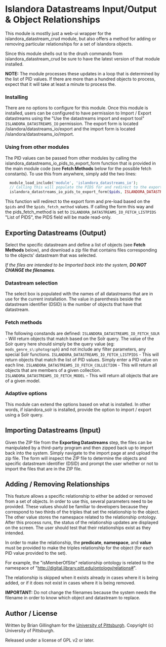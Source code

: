 Islandora Datastreams Input/Output & Object Relationships
=============
This module is mostlly just a web-ui wrapper for the islandora_datastream_crud module, but also offers a method for adding or removing particular relationships for a set of islandora objects.

Since this module shells out to the drush commands from islandora_datastream_crud be sure to have the latest version of that module installed.

**NOTE:** The module processes these updates in a loop that is determined by the list of PID values.  If there are more than a hundred objects to process, expect that it will take at least a minute to process the.

### Installing
There are no options to configure for this module.  Once this module is installed, users can be configured to have permission to Import / Export datastreams using the "Use the datastreams import and export tool" `ISLANDORA_DATASTREAMS_IO` permission.  The export form is located /islandora/datastreams_io/export and the import form is located /islandora/datastreams_io/import.

### Using from other modules
The PID values can be passed from other modules by calling the islandora_datastreams_io_pids_to_export_form function that is provided in the main module code (see **Fetch Methods** below for the possible fetch constants).  To use this from anywhere, simply add the two lines:
```php
  module_load_include('module', 'islandora_datastreams_io');
  // Calling this will populate the PIDS for and redirect to the export form.
  islandora_datastreams_io_pids_to_export_form($pids, ISLANDORA_DATASTREAMS_IO_FETCH_LISTPIDS);
```
This function will redirect to the export form and pre-load based on the `$pids` and the `$pids_fetch_method` values.
If calling the form this way and the pids_fetch_method is set to `ISLANDORA_DATASTREAMS_IO_FETCH_LISTPIDS` "List of PIDS", the PIDS field will be made read-only.

## Exporting Datastreams (Output)
Select the specific datastream and define a list of objects (see **Fetch Methods** below), and download a zip file that contains files corresponding to the objects' datastream that was selected.

*If the files are intended to be Imported back into the system, **DO NOT CHANGE the filenames**.*

### Datastream selection
The select box is populated with the names of all datastreams that are in use for the current installation.  The value in parenthesis beside the datastream identifier (DSID) is the number of objects that have that datastream.

### Fetch methods
The following constands are defined:
`ISLANDORA_DATASTREAMS_IO_FETCH_SOLR` - Will return objects that match based on the Solr query.  The value of the Solr query here should simply be the query value (eg: `mods_genre_s\:photograph`)  and not include any filter parameters, any special Solr functions.
`ISLANDORA_DATASTREAMS_IO_FETCH_LISTPIDS` - This will return objects that match the list of PID values.  Simply enter a PID value on each line.
`ISLANDORA_DATASTREAMS_IO_FETCH_COLLECTION` - This will return all objects that are members of a given collection.
`ISLANDORA_DATASTREAMS_IO_FETCH_MODEL` - This will return all objects that are of a given model.

### Adaptive options

This module can extend the options based on what is installed.  In other words, if 
islandora_solr is installed, provide the option to import / export using a Solr query.

## Importing Datastreams (Input)
Given the ZIP file from the **Exporting Datastreams** step, the files can be manipulated by a third-party program and then zipped back up to import back into the system.  Simply navigate to the import page at and upload the zip file.  The form will inspect the ZIP file to determine the objects and specific datastream identifier (DSID) and prompt the user whether or not to import the files that are in the ZIP file.  

## Adding / Removing Relationships
This feature allows a specific relationship to either be added or removed from a set of objects.  In order to use this, several parameters need to be provided.  These values should be familiar to developers because they correspond to two thirds of the triples that set the relationship to the object.  The other value stores the namespace related to the relationship ontology.  After this process runs, the status of the relationship updates are displayed on the screen.  The user should test that their relationships exist as they intended.

In order to make the relationship, the **predicate**, **namespace**, and **value** must be provided to make the triples relationship for the object (for each PID value provided to the set).

For example, the "isMemberOfSite" relationship ontology is related to the namespace of "http://digital.library.pitt.edu/ontology/relations#".

The relationship is skipped when it exists already in cases where it is being added, or if it does not exist in cases where it is being removed.

**IMPORTANT:** Do not change the filenames because the system needs the filename in order to know which object and datastream to replace.

## Author / License

Written by Brian Gillingham for the [University of Pittsburgh](http://www.pitt.edu).  Copyright (c) University of Pittsburgh.

Released under a license of GPL v2 or later.
